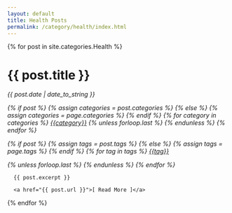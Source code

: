 ```yaml
---
layout: default
title: Health Posts
permalink: /category/health/index.html
---
```




<div class="posts">
  {% for post in site.categories.Health %}
  <div class="post">


<h1 class="post-title">{{ post.title }}</h1>
  <em><span class="post-date">

  <i class="fas fa-calendar-alt"></i> {{ post.date | date_to_string }}



  {% if post %}
    {% assign categories = post.categories %}
  {% else %}
    {% assign categories = page.categories %}
  {% endif %}
  <i class="far fa-folder-open"></i>
  {% for category in categories %}
   <a href="{{site.baseurl}}/category/{{category|downcase}}">{{category}}</a>
  {% unless forloop.last %}&nbsp;{% endunless %}
  {% endfor %}


  {% if post %}
    {% assign tags = post.tags %}
  {% else %}
    {% assign tags = page.tags %}
  {% endif %}
<i class="fas fa-tags"></i>
{% for tag in tags %}
<a href="{{site.baseurl}}/tags/#{{tag|slugize}}">{{tag}}</a>

  {% unless forloop.last %}&nbsp;{% endunless %}
  {% endfor %}

</span>
</em>



      {{ post.excerpt }}

      <a href="{{ post.url }}">[ Read More ]</a>
  </div>
  {% endfor %}
</div>
